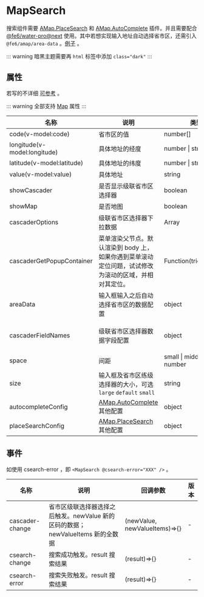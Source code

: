 # MapSearch

搜索组件需要 <a href="https://lbs.amap.com/api/javascript-api/reference/search#m_AMap.PlaceSearch" target="_blank" rel="noreferrer">AMap.PlaceSearch</a> 和 <a href="https://lbs.amap.com/api/javascript-api/reference/search#m_AMap.Autocomplete" target="_blank" rel="noreferrer">AMap.AutoComplete</a> 插件。并且需要配合 <a href="http://water-v4.chjgo.com" target="_blank" rel="noreferrer">@fe6/water-pro@next</a> 使用。其中若想实现输入地址自动选择省市区，还需引入 `@fe6/amap/area-data` 。<a href="../demos/more-search" target="_blank" rel="noreferrer">例子</a> 。

::: warning
暗黑主题需要再 `html` 标签中添加 `class="dark"`
:::

<script setup lang="ts">
  import { onBeforeMount, ref } from 'vue';
  import { MapSearch } from '../../components';
  import { areaData } from '../../components/area-data';
  import '@fe6/water-pro/dist/water.dark.min.css'

  // 搜索 start
  const theCode = ref<number[]>([]);
  const theRegion = ref([]);
  const getRegions = () => {
    fetch('https://api.dev.mosh.cn/public/region/tree?level=3')
      .then((response) => response.json())
      .then((data) => {
        if (data.code === 10000) {
          theRegion.value = data.data;
        }
      });
  };
  const theValue = ref('');
  const theLatitude = ref('');
  const theLongitude = ref('');

  onBeforeMount(() => {
    getRegions();
  });
</script>

<MapSearch
  v-model:code="theCode"
  v-model:longitude="theLongitude"
  v-model:latitude="theLatitude"
  v-model:value="theValue"
  :cascaderOptions="theRegion"
  map-key="e37740bc1cc102bdc13fe10b02d82de6"
  :securityConfig="{ securityJsCode: '618328f70209e0ce7566f84258326f5d' }"
  :plugins="['AMap.PlaceSearch', 'AMap.AutoComplete']"
  :areaData="areaData"
/>

## 属性

若写的不详细 <a href="https://lbs.amap.com/api/javascript-api/reference/overlay#rectangle" target="_blank" rel="noreferrer">可参考</a> 。

::: warning
全部支持 [Map](./map) 属性
:::

|名称|说明|类型|默认值|版本|
|--|--|--|--|--|
|code(v-model:code)|省市区的值|number[]|[]| - |
|longitude(v-model:longitude)|具体地址的经度|number \| string| - | - |
|latitude(v-model:latitude)|具体地址的纬度|number \| string| - | - |
|value(v-model:value)|具体地址|string| - | - |
|showCascader|是否显示级联省市区选择器|boolean|true| - |
|showMap|是否地图|boolean|true| - |
|cascaderOptions|级联省市区选择器下拉数据|Array| - | - |
|cascaderGetPopupContainer|菜单渲染父节点。默认渲染到 body 上，如果你遇到菜单滚动定位问题，试试修改为滚动的区域，并相对其定位。|Function(triggerNode)| () => document.body | 0.3.0 |
|areaData|输入框输入之后自动选择省市区的数据配置|object| - | - |
|cascaderFieldNames|级联省市区选择器数据字段配置|object|{value: 'code'label: 'name'children: 'items'}| - |
|space|间距|small \| middle \| large \| number|small| - |
|size|输入框及省市区练级选择器的大小，可选 `large` `default` `small`|string|default| - |
|autocompleteConfig|<a href="https://lbs.amap.com/api/javascript-api/reference/search#m_AMap.Autocomplete" target="_blank" rel="noreferrer">AMap.AutoComplete</a> 其他配置|object| - | - |
|placeSearchConfig|<a href="https://lbs.amap.com/api/javascript-api/reference/search#m_AMap.PlaceSearch" target="_blank" rel="noreferrer">AMap.PlaceSearch</a> 其他配置|object| - | - |

## 事件

如使用 csearch-error ，即 `<MapSearch @csearch-error="XXX" />` 。

|名称|说明|回调参数|版本|
|--|--|--|--|
|cascader-change|省市区级联选择器选择之后触发。newValue 新的区码的数据； newValueItems 新的全数据 |(newValue, newValueItems)=>{}| - |
|csearch-change|搜索成功触发。result 搜索结果 |(result)=>{}| - |
|csearch-error|搜索失败触发。result 搜索结果 |(result)=>{}| - |
